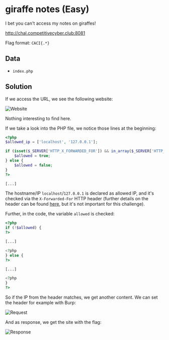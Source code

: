 # giraffe notes (Easy)
I bet you can't access my notes on giraffes!

http://chal.competitivecyber.club:8081

Flag format: `CACI{.*}`

## Data
* `index.php`

## Solution
If we access the URL, we see the following website:

![Website](../images/giraffe_notes_0.png)

Nothing interesting to find here.

If we take a look into the PHP file, we notice those lines at the beginning:
```php
<?php
$allowed_ip = ['localhost', '127.0.0.1'];

if (isset($_SERVER['HTTP_X_FORWARDED_FOR']) && in_array($_SERVER['HTTP_X_FORWARDED_FOR'], $allowed_ip)) {
    $allowed = true;
} else {
    $allowed = false;
}
?>

[...]

```

The hostname/IP `localhost`/`127.0.0.1` is declared as allowed IP, and it's checked via the `X-Forwarded-For` HTTP header (further details on the header can be found [here](https://en.wikipedia.org/wiki/X-Forwarded-For), but it's not important for this challenge).

Further, in the code, the variable `allowed` is checked:
```php
<?php
if (!$allowed) {
?>

[...]

<?php
} else {
?>

[...]

<?php
}
?>
```

So if the IP from the header matches, we get another content. We can set the header for example with Burp:

![Request](../images/giraffe_notes_1.png)

And as response, we get the site with the flag:

![Response](../images/giraffe_notes_2.png)

